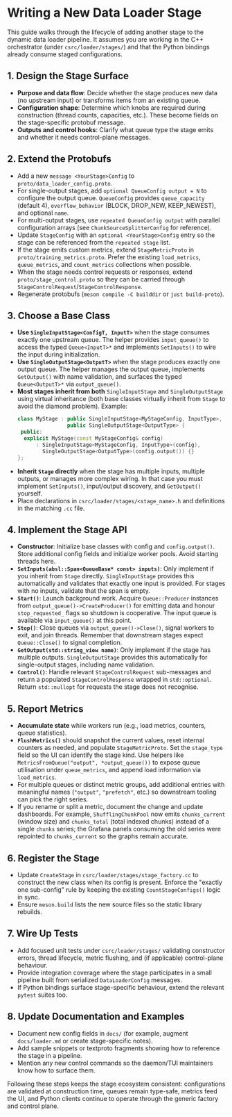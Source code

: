 # Writing a New Data Loader Stage

This guide walks through the lifecycle of adding another stage to the dynamic
data loader pipeline. It assumes you are working in the C++ orchestrator (under
`csrc/loader/stages/`) and that the Python bindings already consume staged
configurations.

## 1. Design the Stage Surface

- **Purpose and data flow**: Decide whether the stage produces new data (no
  upstream input) or transforms items from an existing queue.
- **Configuration shape**: Determine which knobs are required during
  construction (thread counts, capacities, etc.). These become fields on the
  stage-specific protobuf message.
- **Outputs and control hooks**: Clarify what queue type the stage emits and
  whether it needs control-plane messages.

## 2. Extend the Protobufs

- Add a new `message <YourStage>Config` to `proto/data_loader_config.proto`.
- For single-output stages, add `optional QueueConfig output = N` to configure
  the output queue. `QueueConfig` provides `queue_capacity` (default 4),
  `overflow_behavior` (BLOCK, DROP_NEW, KEEP_NEWEST), and optional `name`.
- For multi-output stages, use `repeated QueueConfig output` with parallel
  configuration arrays (see `ChunkSourceSplitterConfig` for reference).
- Update `StageConfig` with an `optional <YourStage>Config` entry so the stage
  can be referenced from the `repeated stage` list.
- If the stage emits custom metrics, extend `StageMetricProto` in
  `proto/training_metrics.proto`. Prefer the existing `load_metrics`,
  `queue_metrics`, and `count_metrics` collections when possible.
- When the stage needs control requests or responses, extend
  `proto/stage_control.proto` so they can be carried through
  `StageControlRequest`/`StageControlResponse`.
- Regenerate protobufs (`meson compile -C builddir` or `just build-proto`).

## 3. Choose a Base Class

- **Use `SingleInputStage<ConfigT, InputT>`** when the stage consumes exactly
  one upstream queue. The helper provides `input_queue()` to access the typed
  `Queue<InputT>*` and implements `SetInputs()` to wire the input during
  initialization.
- **Use `SingleOutputStage<OutputT>`** when the stage produces exactly one
  output queue. The helper manages the output queue, implements `GetOutput()`
  with name validation, and surfaces the typed `Queue<OutputT>*` via
  `output_queue()`.
- **Most stages inherit from both** `SingleInputStage` and `SingleOutputStage`
  using virtual inheritance (both base classes virtually inherit from `Stage`
  to avoid the diamond problem). Example:
  ```cpp
  class MyStage : public SingleInputStage<MyStageConfig, InputType>,
                  public SingleOutputStage<OutputType> {
   public:
    explicit MyStage(const MyStageConfig& config)
        : SingleInputStage<MyStageConfig, InputType>(config),
          SingleOutputStage<OutputType>(config.output()) {}
  };
  ```
- **Inherit `Stage` directly** when the stage has multiple inputs, multiple
  outputs, or manages more complex wiring. In that case you must implement
  `SetInputs()`, input/output discovery, and `GetOutput()` yourself.
- Place declarations in `csrc/loader/stages/<stage_name>.h` and definitions in
  the matching `.cc` file.

## 4. Implement the Stage API

- **Constructor**: Initialize base classes with config and `config.output()`.
  Store additional config fields and initialize worker pools.
  Avoid starting threads here.
- **`SetInputs(absl::Span<QueueBase* const> inputs)`**: Only implement if you
  inherit from `Stage` directly. `SingleInputStage` provides this automatically
  and validates that exactly one input is provided. For stages with no inputs,
  validate that the span is empty.
- **`Start()`**: Launch background work. Acquire `Queue::Producer` instances
  from `output_queue()->CreateProducer()` for emitting data and honour
  `stop_requested_` flags so shutdown is cooperative. The input queue is
  available via `input_queue()` at this point.
- **`Stop()`**: Close queues via `output_queue()->Close()`, signal workers to
  exit, and join threads. Remember that downstream stages expect
  `Queue::Close()` to signal completion.
- **`GetOutput(std::string_view name)`**: Only implement if the stage has
  multiple outputs. `SingleOutputStage` provides this automatically for
  single-output stages, including name validation.
- **`Control()`**: Handle relevant `StageControlRequest` sub-messages and return
  a populated `StageControlResponse` wrapped in `std::optional`. Return
  `std::nullopt` for requests the stage does not recognise.

## 5. Report Metrics

- **Accumulate state** while workers run (e.g., load metrics, counters,
  queue statistics).
- **`FlushMetrics()`** should snapshot the current values, reset internal
  counters as needed, and populate `StageMetricProto`. Set the
  `stage_type` field so the UI can identify the stage kind. Use helpers like
  `MetricsFromQueue("output", *output_queue())` to expose queue utilisation
  under `queue_metrics`, and append load information via `load_metrics`.
- For multiple queues or distinct metric groups, add additional entries with
  meaningful names (`"output"`, `"prefetch"`, etc.) so downstream tooling can
  pick the right series.
- If you rename or split a metric, document the change and update dashboards.
  For example, `ShufflingChunkPool` now emits `chunks_current` (window size)
  and `chunks_total` (total indexed chunks) instead of a single `chunks`
  series; the Grafana panels consuming the old series were repointed to
  `chunks_current` so the graphs remain accurate.

## 6. Register the Stage

- Update `CreateStage` in `csrc/loader/stages/stage_factory.cc` to construct the
  new class when its config is present. Enforce the "exactly one sub-config"
  rule by keeping the existing `CountStageConfigs()` logic in sync.
- Ensure `meson.build` lists the new source files so the static library rebuilds.

## 7. Wire Up Tests

- Add focused unit tests under `csrc/loader/stages/` validating constructor
  errors, thread lifecycle, metric flushing, and (if applicable) control-plane
  behaviour.
- Provide integration coverage where the stage participates in a small pipeline
  built from serialized `DataLoaderConfig` messages.
- If Python bindings surface stage-specific behaviour, extend the relevant
  `pytest` suites too.

## 8. Update Documentation and Examples

- Document new config fields in `docs/` (for example, augment `docs/loader.md`
  or create stage-specific notes).
- Add sample snippets or textproto fragments showing how to reference the
  stage in a pipeline.
- Mention any new control commands so the daemon/TUI maintainers know how to
  surface them.

Following these steps keeps the stage ecosystem consistent: configurations are
validated at construction time, queues remain type-safe, metrics feed the UI,
and Python clients continue to operate through the generic factory and control
plane.
